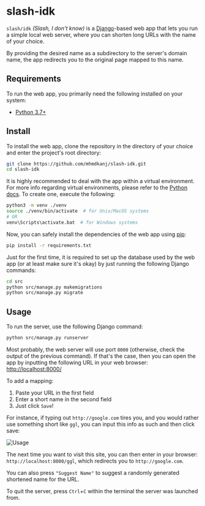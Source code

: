 # slash-idk

`slash/idk` *(Slash, I don't know)* is a [Django](https://www.djangoproject.com/)-based web app that lets you run a simple local web server, where you can shorten long URLs with the name of your choice.

By providing the desired name as a subdirectory to the server's domain name, the app redirects you to the original page mapped to this name.

## Requirements

To run the web app, you primarily need the following installed on your system:
- [Python 3.7+](https://www.python.org/)

## Install

To install the web app, clone the repository in the directory of your choice and enter the project's root directory:

```sh
git clone https://github.com/mhmdkanj/slash-idk.git
cd slash-idk
```

It is highly recommended to deal with the app within a virtual environment.
For more info regarding virtual environments, please refer to the [Python docs](https://docs.python.org/3/tutorial/venv.html).
To create one, execute the following:

```sh
python3 -m venv ./venv
source ./venv/bin/activate  # for Unix/MacOS systems
# OR
venv\Scripts\activate.bat  # for Windows systems
```

Now, you can safely install the dependencies of the web app using [pip](https://pypi.org/project/pip/):

```sh
pip install -r requirements.txt
```

Just for the first time, it is required to set up the database used by the web app (or at least make sure it's okay) by just running the following Django commands:

```sh
cd src
python src/manage.py makemigrations
python src/manage.py migrate
```

## Usage

To run the server, use the following Django command:

```sh
python src/manage.py runserver
```

Most probably, the web server will use port `8000` (otherwise, check the output of the previous command).
If that's the case, then you can open the app by inputting the following URL in your web browser: [http://localhost:8000/](http://localhost:8000/)

To add a mapping:
1. Paste your URL in the first field
2. Enter a short name in the second field
3. Just click `Save`!

For instance, if typing out `http://google.com` tires you, and you would rather use something short like `ggl`, you can input this info as such and then click save:

![Usage](img/usage.png)

The next time you want to visit this site, you can then enter in your browser:
`http://localhost:8000/ggl`, which redirects you to `http://google.com`.

You can also press `"Suggest Name"` to suggest a randomly generated shortened name for the URL.

To quit the server, press `Ctrl`+`C` within the terminal the server was launched from.
